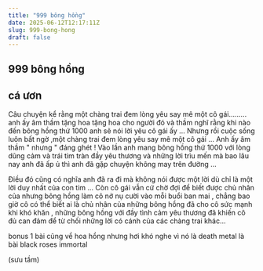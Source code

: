 ```yaml
---
title: "999 bông hồng"
date: 2025-06-12T12:17:11Z
slug: 999-bong-hong
draft: false
---
```


## 999 bông hồng

## cá ươn

Câu chuyện kể rằng một chàng trai đem lòng yêu say mê một cô gái.........
anh ấy âm thầm tặng hoa tặng hoa cho người đó và thầm nghĩ rằng khi nào đến bông hồng thứ 1000 anh sẽ nói lời yêu cô gái ấy ... Nhưng rồi cuộc sống luôn bất ngờ ,một chàng trai đem lòng yêu say mê một cô gái ... Anh ấy âm thầm " nhưng " đáng ghét !
Vào lần anh mang bông hồng thứ 1000 với lòng dũng cảm và trái tim tràn đầy yêu thương và những lời trìu mến mà bao lâu nay anh đã ấp ủ thì anh đã gặp chuyện không may trên đường ...

Điều đó cũng có nghĩa anh đã ra đi mà không nói được một lời dù chỉ là một lời duy nhất của con tim ... Còn cô gái vẫn cứ chờ đợi để biết được chủ nhân của nhưng bông hồng làm cô nở nụ cười vào mỗi buổi ban mai , chẳng bao giờ cô có thể biết ai là chủ nhân của những bông hồng đã cho cô sức mạnh khi khó khăn , những bông hồng với đầy tình cảm yêu thương đã khiến cô đủ can đảm để từ chối những lời có cánh của các chàng trai khác...

bonus 1 bài cũng về hoa hồng nhưng hơi khó nghe vì nó là death metal là bài black roses immortal

(sưu tầm)